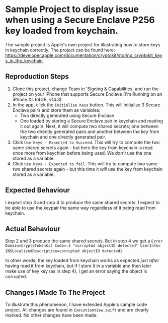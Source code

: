 # Sample Project to display issue when using a Secure Enclave P256 key loaded from keychain. 

The sample project is Apple's own project for illustrating how to store keys in keychain correctly. 
The project can be found here: https://developer.apple.com/documentation/cryptokit/storing_cryptokit_keys_in_the_keychain

## Reproduction Steps
1. Clone this project, change Team in 'Signing & Capabilities' and run the project on your iPhone that supports Secure Enclave (I'm Running on an iPhone Xs 64GB, v14.3)
2. In the app, click the `Initialise Keys` button. This will initialise 3 Secure Enclave pairs and store them as variables: 
    - Two directly generated using Secure Enclave
    - One loaded by storing a Secure Enclave pair in keychain and reading it out again. 
    Next, it will compute two shared secrets; one between the two directly generated pairs and another between the key from keychain and one directly generated pair.
3. Click `Use Keys - Expected to Succeed`. This will try to compute the two same shared secrets again - but here the key from keychain is read once more from keychian before being used. We *don't* use the one stored as a variable. 
4. Click `Use Keys - Expected to fail`. This will try to compute two same two shared secrets again - but this time it *will* use the key from keychain stored as a variable. 

## Expected Behaviour
I expect step 3 and step 4 to produce the same shared secrets. I expect to be able to use the keypair the same way regardless of it being read from keychain. 

## Actual Behaviour
Step 2 and 3 produce the same shared secrets. But in step 4 we get a `Error Domain=CryptoTokenKit Code=-3 "corrupted objectID detected" UserInfo={NSLocalizedDescription=corrupted objectID detected}`. 

In other words; the key loaded from keychain works as expected *just after* having read it from keychain, but if I store it in a variable and then later make use of key key (as in step 4), I get an error saying the object is corrupted. 

## Changes I Made To The Project
To illustrate this phenomenon, I have extended Apple's sample code project. All changes are found in `ExecutionView.swift` and are clearly marked. 
No other changes have been made. 
